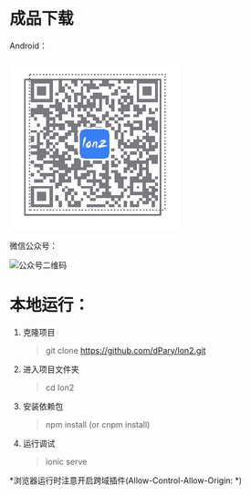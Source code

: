 # 成品下载

Android：

![Android 二维码](https://github.com/dPary/Ion2/blob/master/qr-ion2.png)

微信公众号：

![公众号二维码](https://github.com/dPary/Ion2/blob/master/src/assets/image/qrcode.jpg)

# 本地运行：

1. 克隆项目

    > git clone https://github.com/dPary/Ion2.git

2. 进入项目文件夹

    > cd Ion2

3. 安装依赖包

    > npm install (or cnpm install)

4. 运行调试

    > ionic serve

*浏览器运行时注意开启跨域插件(Allow-Control-Allow-Origin: *)